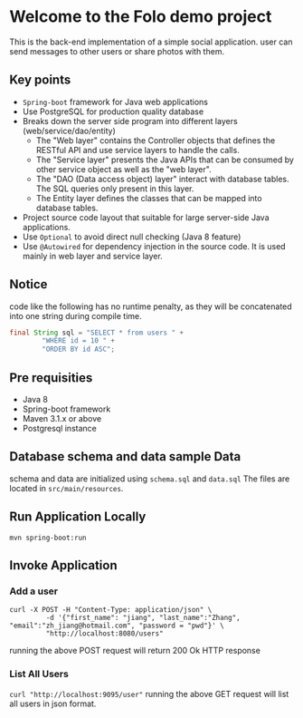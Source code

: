 # Welcome to the Folo demo project
This is the back-end implementation of a simple social application.
user can send messages to other users or share photos with them.

## Key points
- ```Spring-boot``` framework for Java web applications
- Use PostgreSQL for production quality database
- Breaks down the server side program into different layers (web/service/dao/entity)
    - The "Web layer" contains the Controller objects that defines the RESTful API and use service layers to handle the calls.
    - The "Service layer" presents the Java APIs that can be consumed by other service object as well as the "web layer". 
    - The "DAO (Data access object) layer" interact with database tables. The SQL queries only present in this layer.
    - The Entity layer defines the classes that can be mapped into database tables.
- Project source code layout that suitable for large server-side Java applications.
- Use ```Optional``` to avoid direct null checking (Java 8 feature)
- Use ```@Autowired``` for dependency injection in the source code. It is used mainly in web layer and service layer.

## Notice
code like the following has no runtime penalty, as they will be concatenated into one string during compile time. 
``` java
final String sql = "SELECT * from users " +
        "WHERE id = 10 " +
        "ORDER BY id ASC";
```
## Pre requisities
- Java 8
- Spring-boot framework
- Maven 3.1.x or above
- Postgresql instance

## Database schema and data sample Data
schema and data are initialized using ```schema.sql``` and ```data.sql```
The files are located in ```src/main/resources```.



## Run Application Locally
```mvn spring-boot:run```

## Invoke Application
### Add a user
``` commandline
curl -X POST -H "Content-Type: application/json" \
         -d '{"first_name": "jiang", "last_name":"Zhang", "email":"zh_jiang@hotmail.com", "password = "pwd"}' \
         "http://localhost:8080/users"
```
running the above POST request will return 200 Ok HTTP response

### List All Users
```curl "http://localhost:9095/user"```
running the above GET request will list all users in json format.

